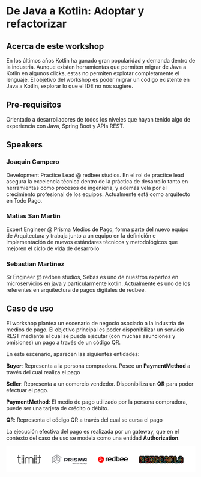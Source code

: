 # De Java a Kotlin: Adoptar y refactorizar

## Acerca de este workshop

En los últimos años Kotlin ha ganado gran popularidad y demanda dentro de la industria. Aunque existen herramientas que permiten migrar de Java a Kotlin en algunos clicks, estas no permiten explotar completamente el lenguaje. El objetivo del workshop es poder migrar un código existente en Java a Kotlin, explorar lo que el IDE no nos sugiere. 

## Pre-requisitos

Orientado a desarrolladores de todos los niveles que hayan tenido algo de experiencia con Java, Spring Boot y APIs REST.

## Speakers

### Joaquin Campero

Development Practice Lead @ redbee studios. En el rol de practice lead asegura la excelencia técnica dentro de la práctica de desarrollo tanto en herramientas como procesos de ingeniería, y además vela por el crecimiento profesional de los equipos. Actualmente está como arquitecto en Todo Pago.

### Matias San Martin

Expert Engineer @ Prisma Medios de Pago, forma parte del nuevo equipo de Arquitectura y trabaja junto a un equipo en la definición e implementación de nuevos estándares técnicos y metodológicos que mejoren el ciclo de vida de desarrollo

### Sebastian Martinez

Sr Engineer @ redbee studios, Sebas es uno de nuestros expertos en microservicios en java y particularmente kotlin. Actualmente es uno de los referentes en arquitectura de pagos digitales de redbee.

## Caso de uso

El workshop plantea un escenario de negocio asociado a la industria de medios de pago. El objetivo principal es poder disponibilizar un servicio REST mediante el cual se pueda ejecutar (con muchas asunciones y omisiones) un pago a través de un código QR.

En este escenario, aparecen las siguientes entidades:

**Buyer**: Representa a la persona compradora. Posee un **PaymentMethod** a través del cual realiza el pago

**Seller**: Representa a un comercio vendedor. Disponibiliza un **QR** para poder efectuar el pago.

**PaymentMethod**: El medio de pago utilizado por la persona compradora, puede ser una tarjeta de crédito o débito.

**QR**: Representa el código QR a través del cual se cursa el pago

La ejecución efectiva del pago es realizada por un gateway, que en el contexto del caso de uso se modela como una entidad **Authorization**. 


![](images/footer_transparent.png)